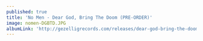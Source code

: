 ```yaml
---
published: true
title: 'No Men - Dear God, Bring The Doom (PRE-ORDER)'
image: nomen-DGBTD.JPG
albumLink: 'http://gezelligrecords.com/releases/dear-god-bring-the-doom'
---
```

